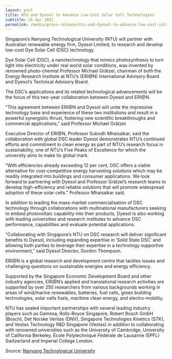 ```yaml
---
layout: post
title: NTU and Dyesol to Advance Low-Cost Solar Cell Technologies
subtitle: 26 Apr 2012
permalink: /media/press-release/ntu-and-dyesol-to-advance-low-cost-solar-cell-technologies
---
```


Singapore’s Nanyang Technological University (NTU) will partner with Australian renewable energy firm, Dyesol Limited, to research and develop low-cost Dye Solar Cell (DSC) technology.

Dye Solar Cell (DSC), a nanotechnology that mimics photosynthesis to turn light into electricity under real world solar conditions, was invented by renowned photo-chemist Professor Michael Grätzel, chairman of both the Energy Research Institute at NTU’s (ERI@N) International Advisory Board and Dyesol’s Technical Advisory Board.

The DSC’s applications and its related technological advancements will be the focus of this two-year collaboration between Dyesol and ERI@N.

"This agreement between ERI@N and Dyesol will unite the impressive technology base and experience of these two institutions and result in a powerful synergistic thrust, fostering new scientific breakthroughs and commercial applications," said Professor Michael Grätzel.

Executive Director of ERI@N, Professor Subodh Mhaisalkar, said the collaboration with global DSC leader Dyesol demonstrates NTU’s continued efforts and commitment in clean energy as part of NTU’s research focus in sustainability, one of NTU’s Five Peaks of Excellence for which the university aims to make its global mark.

“With efficiencies already exceeding 12 per cent, DSC offers a viable alternative for cost-competitive energy harvesting solutions which may be readily integrated into buildings and consumer applications. We look forward to partnering with Dyesol and Professor Grätzel’s research teams to develop high-efficiency and reliable solutions that will promote widespread adoption of these solar cells.” Professor Mhaisalkar said.

In addition to leading the mass-market commercialisation of DSC technology through collaborations with multinational manufacturers seeking to embed photovoltaic capability into their products, Dyesol is also working with leading universities and research institutes to advance DSC performance, capabilities and evaluate potential applications.

“Collaborating with Singapore’s NTU on DSC research will deliver significant benefits to Dyesol, including expanding expertise in ‘Solid State DSC’ and allowing both parties to leverage their expertise in a technology supportive environment,” said Dyesol Director, Gordon Thompson.

ERI@N is a global research and development centre that tackles issues and challenging questions on sustainable energies and energy efficiency.

Supported by the Singapore Economic Development Board and other industry agencies, ERI@N’s applied and translational research activities are supported by over 250 researchers from various backgrounds working in areas of wind/marine renewables, batteries, fuel cells, green building technologies, solar cells fuels, maritime clean energy, and electro-mobility.

NTU has sealed important partnerships with several leading industry players such as Gamesa, Rolls-Royce Singapore, Robert Bosch GmbH (Bosch), Det Norske Veritas (DNV), Singapore Technologies Kinetics (STK), and Vestas Technology R&D Singapore (Vestas) in addition to collaborating with renowned universities such as the University of Cambridge, University of California Berkeley, École Polytechnique Fédérale de Lausanne (EPFL) Switzerland and Imperial College London.

Source: [<a href="http://news.ntu.edu.sg/pages/newsdetail.aspx?URL=http://news.ntu.edu.sg/news/Pages/NR2012_Apr26.aspx&Guid=0d8a93b2-13af-48a8-9b2c-744a0364b50e&Category=News+Releases" target="_blank">Nanyang Technological University</a>](http://news.ntu.edu.sg/pages/newsdetail.aspx?URL=http://news.ntu.edu.sg/news/Pages/NR2012_Apr26.aspx&Guid=0d8a93b2-13af-48a8-9b2c-744a0364b50e&Category=News+Releases)
